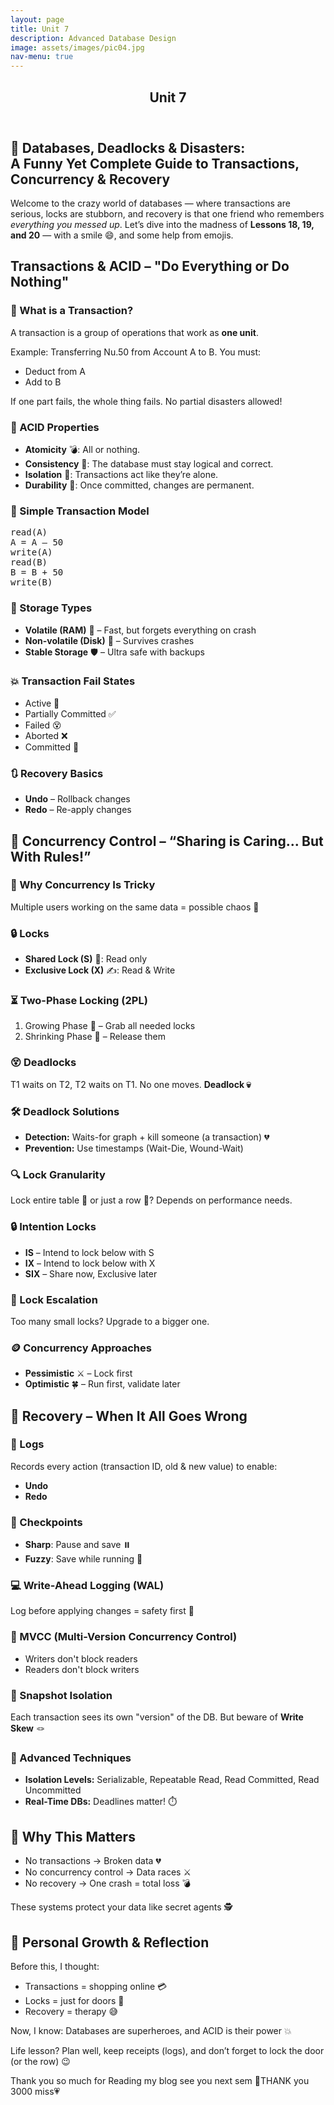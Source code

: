 ```yaml
---
layout: page
title: Unit 7
description: Advanced Database Design
image: assets/images/pic04.jpg
nav-menu: true
---
```


<!-- Main -->
<div id="main" class="alt">

<!-- One -->
<section id="one">
	<div class="inner">
		<header class="major">
			<h1>Unit 7</h1>
		</header>

<h1>🧠 Databases, Deadlocks & Disasters:<br> A Funny Yet Complete Guide to Transactions, Concurrency & Recovery</h1>

<p>Welcome to the crazy world of databases — where transactions are serious, locks are stubborn, and recovery is that one friend who remembers <i>everything you messed up</i>. Let’s dive into the madness of <b>Lessons 18, 19, and 20</b> — with a smile 😄, and some help from emojis.</p>

<h2> Transactions & ACID – "Do Everything or Do Nothing"</h2>

<h3>💼 What is a Transaction?</h3>
<p>A transaction is a group of operations that work as <b>one unit</b>.</p>
<p>Example: Transferring Nu.50 from Account A to B. You must:</p>
<ul>
  <li>Deduct from A</li>
  <li>Add to B</li>
</ul>
<p>If one part fails, the whole thing fails. No partial disasters allowed!</p>

<h3>🧪 ACID Properties</h3>
<ul>
  <li><b>Atomicity</b> 💣: All or nothing.</li>
  <li><b>Consistency</b> 📏: The database must stay logical and correct.</li>
  <li><b>Isolation</b> 🧍: Transactions act like they’re alone.</li>
  <li><b>Durability</b> 💾: Once committed, changes are permanent.</li>
</ul>

<h3>🔁 Simple Transaction Model</h3>
<pre>read(A)
A = A – 50
write(A)
read(B)
B = B + 50
write(B)</pre>

<h3>💾 Storage Types</h3>
<ul>
  <li><b>Volatile (RAM)</b> 🧠 – Fast, but forgets everything on crash</li>
  <li><b>Non-volatile (Disk)</b> 💽 – Survives crashes</li>
  <li><b>Stable Storage</b> 🛡️ – Ultra safe with backups</li>
</ul>

<h3>💥 Transaction Fail States</h3>
<ul>
  <li>Active 🏃</li>
  <li>Partially Committed ✅</li>
  <li>Failed 😵</li>
  <li>Aborted ❌</li>
  <li>Committed 🎉</li>
</ul>

<h3>🔃 Recovery Basics</h3>
<ul>
  <li><b>Undo</b> – Rollback changes</li>
  <li><b>Redo</b> – Re-apply changes</li>
</ul>

<h2>🔐 Concurrency Control – “Sharing is Caring... But With Rules!”</h2>

<h3>🧩 Why Concurrency Is Tricky</h3>
<p>Multiple users working on the same data = possible chaos 😬</p>

<h3>🔒 Locks</h3>
<ul>
  <li><b>Shared Lock (S)</b> 👀: Read only</li>
  <li><b>Exclusive Lock (X)</b> ✍️: Read & Write</li>
</ul>

<h3>⏳ Two-Phase Locking (2PL)</h3>
<ol>
  <li>Growing Phase 🌱 – Grab all needed locks</li>
  <li>Shrinking Phase 🍂 – Release them</li>
</ol>

<h3>😵 Deadlocks</h3>
<p>T1 waits on T2, T2 waits on T1. No one moves. <b>Deadlock 💀</b></p>

<h3>🛠 Deadlock Solutions</h3>
<ul>
  <li><b>Detection:</b> Waits-for graph + kill someone (a transaction) 💔</li>
  <li><b>Prevention:</b> Use timestamps (Wait-Die, Wound-Wait)</li>
</ul>

<h3>🔍 Lock Granularity</h3>
<p>Lock entire table 🏢 or just a row 🧍? Depends on performance needs.</p>

<h3>🔒 Intention Locks</h3>
<ul>
  <li><b>IS</b> – Intend to lock below with S</li>
  <li><b>IX</b> – Intend to lock below with X</li>
  <li><b>SIX</b> – Share now, Exclusive later</li>
</ul>

<h3>🧹 Lock Escalation</h3>
<p>Too many small locks? Upgrade to a bigger one.</p>

<h3>🪙 Concurrency Approaches</h3>
<ul>
  <li><b>Pessimistic</b> ⚔️ – Lock first</li>
  <li><b>Optimistic</b> 🍀 – Run first, validate later</li>
</ul>

<h2>💾 Recovery – When It All Goes Wrong</h2>

<h3>🧾 Logs</h3>
<p>Records every action (transaction ID, old & new value) to enable:</p>
<ul>
  <li><b>Undo</b></li>
  <li><b>Redo</b></li>
</ul>

<h3>📌 Checkpoints</h3>
<ul>
  <li><b>Sharp</b>: Pause and save ⏸️</li>
  <li><b>Fuzzy</b>: Save while running 🏃</li>
</ul>

<h3>💻 Write-Ahead Logging (WAL)</h3>
<p>Log before applying changes = safety first 🔐</p>

<h3>🧬 MVCC (Multi-Version Concurrency Control)</h3>
<ul>
  <li>Writers don't block readers</li>
  <li>Readers don't block writers</li>
</ul>

<h3>🧊 Snapshot Isolation</h3>
<p>Each transaction sees its own "version" of the DB. But beware of <b>Write Skew</b> 🪢</p>

<h3>🧠 Advanced Techniques</h3>
<ul>
  <li><b>Isolation Levels:</b> Serializable, Repeatable Read, Read Committed, Read Uncommitted</li>
  <li><b>Real-Time DBs:</b> Deadlines matter! ⏱️</li>
</ul>

<h2>🌟 Why This Matters</h2>
<ul>
  <li>No transactions → Broken data 💔</li>
  <li>No concurrency control → Data races ⚔️</li>
  <li>No recovery → One crash = total loss 💣</li>
</ul>
<p>These systems protect your data like secret agents 🕵️</p>

<h2>🌱 Personal Growth & Reflection</h2>
<p>Before this, I thought:</p>
<ul>
  <li>Transactions = shopping online 💳</li>
  <li>Locks = just for doors 🚪</li>
  <li>Recovery = therapy 😅</li>
</ul>
<p>Now, I know: Databases are superheroes, and ACID is their power 💥</p>
<p>Life lesson? Plan well, keep receipts (logs), and don’t forget to lock the door (or the row) 😉</p>
<p>Thank you so much for Reading my blog see you next sem 🤗THANK you 3000 miss💗</p>
